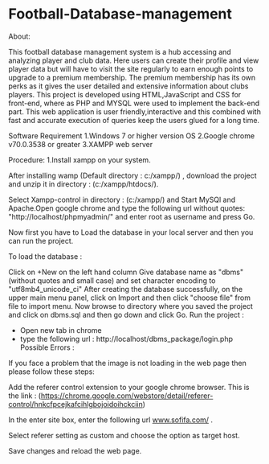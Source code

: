 # Football-Database-management
About:

This football database management system is a hub accessing and analyzing player and club data. Here users can create their profile and view player data but will have to visit the site regularly to earn enough points to upgrade to a premium membership. The premium membership has its own perks as it gives the user detailed and extensive information about clubs players. This project is developed using HTML,JavaScript and CSS for front-end, where as PHP and MYSQL were used to implement the back-end part. This web application is user friendly,interactive and this combined with fast and accurate execution of queries keep the users glued for a long time.

Software Requirement 1.Windows 7 or higher version OS 2.Google chrome v70.0.3538 or greater 3.XAMPP web server

Procedure: 1.Install xampp on your system.

After installing wamp (Default directory : c:/xampp/) , download the project and unzip it in directory : (c:/xampp/htdocs/).

Select Xampp-control in directory : (c:/xampp/) and Start MySQl and Apache.Open google chrome and type the following url without quotes: "http://localhost/phpmyadmin/" and enter root as username and press Go.

Now first you have to Load the database in your local server and then you can run the project.

To load the database :

Click on +New on the left hand column
Give database name as "dbms" (without quotes and small case) and set character encoding to "utf8mb4_unicode_ci"
After creating the database successfully, on the upper main menu panel, click on Import and then click "choose file" from file to import menu. Now browse to directory where you saved the project and click on dbms.sql and then go down and click Go.
Run the project :

- Open new tab in chrome
- type the following url : http://localhost/dbms_package/login.php
Possible Errors :

If you face a problem that the image is not loading in the web page then please follow these steps:

Add the referer control extension to your google chrome browser. This is the link : (https://chrome.google.com/webstore/detail/referer-control/hnkcfpcejkafcihlgbojoidoihckciin)

In the enter site box, enter the following url www.sofifa.com/ .

Select referer setting as custom and choose the option as target host.

Save changes and reload the web page.
